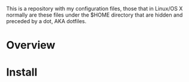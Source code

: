 This is a repository with my configuration files, those that in Linux/OS X normally are these files under the $HOME directory that are hidden and preceded by a dot, AKA dotfiles.

# Overview

# Install
